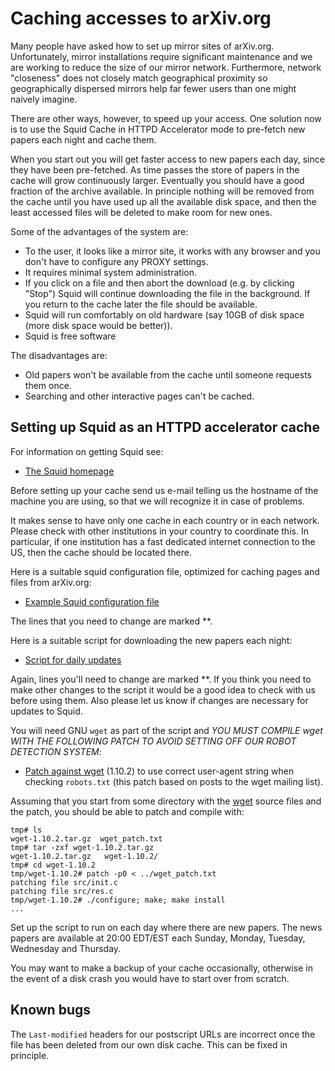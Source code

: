 Caching accesses to arXiv.org
=============================

Many people have asked how to set up mirror sites of arXiv.org.
Unfortunately, mirror installations require significant maintenance and
we are working to reduce the size of our mirror network. Furthermore,
network "closeness" does not closely match geographical proximity so
geographically dispersed mirrors help far fewer users than one might
naively imagine.

There are other ways, however, to speed up your access. One solution now
is to use the Squid Cache in HTTPD Accelerator mode to pre-fetch new
papers each night and cache them.

When you start out you will get faster access to new papers each day,
since they have been pre-fetched. As time passes the store of papers in
the cache will grow continuously larger. Eventually you should have a
good fraction of the archive available. In principle nothing will be
removed from the cache until you have used up all the available disk
space, and then the least accessed files will be deleted to make room
for new ones.

Some of the advantages of the system are:

-   To the user, it looks like a mirror site, it works with any browser
    and you don't have to configure any PROXY settings.
-   It requires minimal system administration.
-   If you click on a file and then abort the download (e.g. by clicking
    "Stop") Squid will continue downloading the file in the background.
    If you return to the cache later the file should be available.
-   Squid will run comfortably on old hardware (say 10GB of disk space
    (more disk space would be better)).
-   Squid is free software

The disadvantages are:

-   Old papers won't be available from the cache until someone requests
    them once.
-   Searching and other interactive pages can't be cached.

Setting up Squid as an HTTPD accelerator cache
----------------------------------------------

For information on getting Squid see:

-   [The Squid homepage](http://www.squid-cache.org/)

Before setting up your cache send us e-mail telling us the hostname of
the machine you are using, so that we will recognize it in case of
problems.

It makes sense to have only one cache in each country or in each
network. Please check with other institutions in your country to
coordinate this. In particular, if one institution has a fast dedicated
internet connection to the US, then the cache should be located there.

Here is a suitable squid configuration file, optimized for caching pages
and files from arXiv.org:

-   [Example Squid configuration file](squid.conf)

The lines that you need to change are marked \*\*.

Here is a suitable script for downloading the new papers each night:

-   [Script for daily updates](daily.sh)

Again, lines you'll need to change are marked \*\*. If you think you
need to make other changes to the script it would be a good idea to
check with us before using them. Also please let us know if changes are
necessary for updates to Squid.

You will need GNU `wget` as part of the script and *YOU MUST COMPILE
wget WITH THE FOLLOWING PATCH TO AVOID SETTING OFF OUR ROBOT DETECTION
SYSTEM*:

-   [Patch against wget](wget_patch.txt) (1.10.2) to use correct
    user-agent string when checking `robots.txt` (this patch based on
    posts to the wget mailing list).

Assuming that you start from some directory with the
[wget](http://www.gnu.org/software/wget/) source files and the patch,
you should be able to patch and compile with:

    tmp# ls
    wget-1.10.2.tar.gz  wget_patch.txt
    tmp# tar -zxf wget-1.10.2.tar.gz
    wget-1.10.2.tar.gz   wget-1.10.2/
    tmp# cd wget-1.10.2
    tmp/wget-1.10.2# patch -p0 < ../wget_patch.txt
    patching file src/init.c
    patching file src/res.c
    tmp/wget-1.10.2# ./configure; make; make install
    ...

Set up the script to run on each day where there are new papers. The
news papers are available at 20:00 EDT/EST each Sunday, Monday, Tuesday,
Wednesday and Thursday.

You may want to make a backup of your cache occasionally, otherwise in
the event of a disk crash you would have to start over from scratch.

Known bugs
----------

The `Last-modified` headers for our postscript URLs are incorrect once
the file has been deleted from our own disk cache. This can be fixed in
principle.
